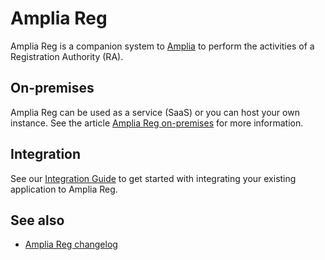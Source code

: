 ﻿# Amplia Reg

Amplia Reg is a companion system to [Amplia](../amplia/index.md) to perform the activities of a Registration Authority (RA).

## On-premises

Amplia Reg can be used as a service (SaaS) or you can host your own instance. See the article [Amplia Reg on-premises](on-premises/index.md) for more information.

## Integration

See our [Integration Guide](integration/index.md) to get started with integrating your existing application to Amplia Reg.

## See also

* [Amplia Reg changelog](changelog.md)
